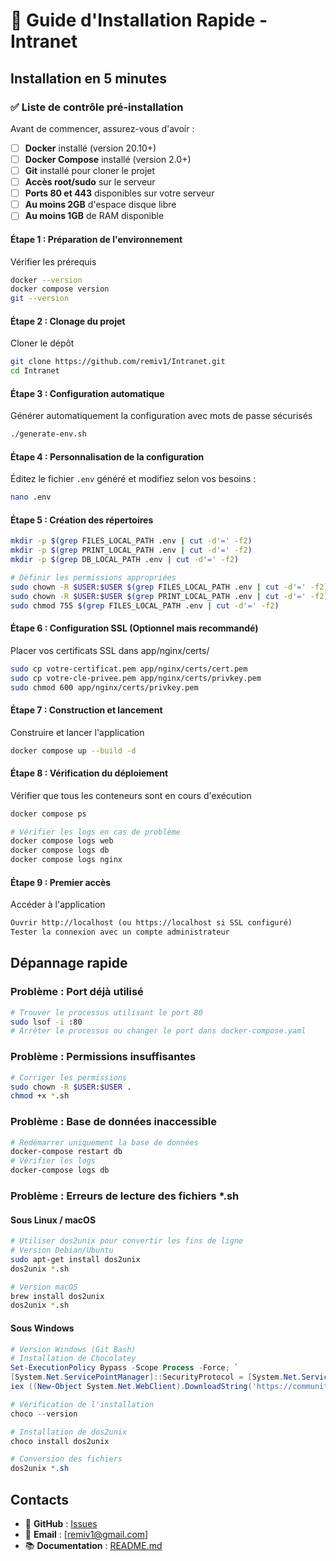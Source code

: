 # 🚀 Guide d'Installation Rapide - Intranet

## Installation en 5 minutes

### ✅ Liste de contrôle pré-installation

Avant de commencer, assurez-vous d'avoir :

- [ ] **Docker** installé (version 20.10+)
- [ ] **Docker Compose** installé (version 2.0+)
- [ ] **Git** installé pour cloner le projet
- [ ] **Accès root/sudo** sur le serveur
- [ ] **Ports 80 et 443** disponibles sur votre serveur
- [ ] **Au moins 2GB** d'espace disque libre
- [ ] **Au moins 1GB** de RAM disponible

#### Étape 1 : Préparation de l'environnement

Vérifier les prérequis
```bash
docker --version
docker compose version
git --version
```

#### Étape 2 : Clonage du projet

Cloner le dépôt
```bash
git clone https://github.com/remiv1/Intranet.git
cd Intranet
```

#### Étape 3 : Configuration automatique

Générer automatiquement la configuration avec mots de passe sécurisés
```bash
./generate-env.sh
```

#### Étape 4 : Personnalisation de la configuration

Éditez le fichier `.env` généré et modifiez selon vos besoins :

```bash
nano .env
```

#### Étape 5 : Création des répertoires

```bash
mkdir -p $(grep FILES_LOCAL_PATH .env | cut -d'=' -f2)
mkdir -p $(grep PRINT_LOCAL_PATH .env | cut -d'=' -f2)
mkdir -p $(grep DB_LOCAL_PATH .env | cut -d'=' -f2)

# Définir les permissions appropriées
sudo chown -R $USER:$USER $(grep FILES_LOCAL_PATH .env | cut -d'=' -f2)
sudo chown -R $USER:$USER $(grep PRINT_LOCAL_PATH .env | cut -d'=' -f2)
sudo chmod 755 $(grep FILES_LOCAL_PATH .env | cut -d'=' -f2)
```

#### Étape 6 : Configuration SSL (Optionnel mais recommandé)

Placer vos certificats SSL dans app/nginx/certs/
```bash
sudo cp votre-certificat.pem app/nginx/certs/cert.pem
sudo cp votre-cle-privee.pem app/nginx/certs/privkey.pem
sudo chmod 600 app/nginx/certs/privkey.pem
```

#### Étape 7 : Construction et lancement

Construire et lancer l'application
```bash
docker compose up --build -d
```

#### Étape 8 : Vérification du déploiement

Vérifier que tous les conteneurs sont en cours d'exécution
```bash
docker compose ps

# Vérifier les logs en cas de problème
docker compose logs web
docker compose logs db
docker compose logs nginx
```

#### Étape 9 : Premier accès

Accéder à l'application
```txt
Ouvrir http://localhost (ou https://localhost si SSL configuré)
Tester la connexion avec un compte administrateur
```

## Dépannage rapide

### Problème : Port déjà utilisé
```bash
# Trouver le processus utilisant le port 80
sudo lsof -i :80
# Arrêter le processus ou changer le port dans docker-compose.yaml
```

### Problème : Permissions insuffisantes
```bash
# Corriger les permissions
sudo chown -R $USER:$USER .
chmod +x *.sh
```

### Problème : Base de données inaccessible
```bash
# Redémarrer uniquement la base de données
docker-compose restart db
# Vérifier les logs
docker-compose logs db
```

### Problème : Erreurs de lecture des fichiers *.sh

#### Sous Linux / macOS
```bash
# Utiliser dos2unix pour convertir les fins de ligne
# Version Debian/Ubuntu
sudo apt-get install dos2unix
dos2unix *.sh

# Version macOS
brew install dos2unix
dos2unix *.sh
```

#### Sous Windows
```Powershell (Administrateur)
# Version Windows (Git Bash)
# Installation de Chocolatey
Set-ExecutionPolicy Bypass -Scope Process -Force; `
[System.Net.ServicePointManager]::SecurityProtocol = [System.Net.ServicePointManager]::SecurityProtocol -bor 3072; `
iex ((New-Object System.Net.WebClient).DownloadString('https://community.chocolatey.org/install.ps1'))

# Vérification de l'installation
choco --version

# Installation de dos2unix
choco install dos2unix

# Conversion des fichiers
dos2unix *.sh
```

## Contacts

- 🐙 **GitHub** : [Issues](https://github.com/remiv1/Intranet/issues)
- 📧 **Email** : [remiv1@gmail.com]
- 📚 **Documentation** : [README.md](README.md)
